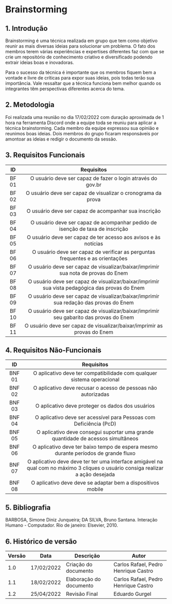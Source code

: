 # Brainstorming

## 1. Introdução
Brainstorming é uma técnica realizada em grupo que tem como objetivo reunir as mais diversas ideias para solucionar um problema. O fato dos membros terem várias experiências e expertises diferentes faz com que se crie um repositório de conhecimento criativo e diversificado podendo extrair ideias boas e inovadoras.

Para o sucesso da técnica é importante que os membros fiquem bem a vontade e livre de críticas para expor suas ideias, pois todas terão sua importância. Vale ressaltar que a técnica funciona bem melhor quando os integrantes têm perspectivas diferentes acerca do tema.

## 2. Metodologia
Foi realizada uma reunião no dia 17/02/2022 com duração aproximada de 1 hora na ferramenta Discord onde a equipe toda se reuniu para aplicar a técnica brainstorming. Cada membro da equipe expressou sua opinião e reunimos boas ideias. Dois membros do grupo ficaram responsáveis por amontoar as ideias e redigir o documento da sessão. 

## 3. Requisitos Funcionais
| ID | Requisitos | 
|:--:|:--:|
| BF 01 | O usuário deve ser capaz de fazer o login através do gov.br | 
| BF 02 | O usuário deve ser capaz de visualizar o cronograma da prova | 
| BF 03 | O usuário deve ser capaz de acompanhar sua inscrição | 
| BF 04 | O usuário deve ser capaz de acompanhar pedido de isenção de taxa de inscrição  | 
| BF 05 | O usuário deve ser capaz de ter acesso aos avisos e às notícias  | 
| BF 06 | O usuário deve ser capaz de verificar as perguntas frequentes e as orientações  | 
| BF 07 | O usuário deve ser capaz de visualizar/baixar/imprimir sua nota de provas do Enem | 
| BF 08 | O usuário deve ser capaz de visualizar/baixar/imprimir sua vista pedagógica das provas do Enem | 
| BF 09 | O usuário deve ser capaz de visualizar/baixar/imprimir sua redação das provas do Enem |
| BF 10 | O usuário deve ser capaz de visualizar/baixar/imprimir seu gabarito das provas do Enem |
| BF 11 | O usuário deve ser capaz de visualizar/baixar/imprimir as provas do Enem |
 
## 4. Requisitos Não-Funcionais
| ID | Requisitos | 
|:--:|:--:|
| BNF 01 | O aplicativo deve ter compatibilidade com qualquer sistema operacional | 
| BNF 02 | O aplicativo deve recusar o acesso de pessoas não autorizadas |
| BNF 03 | O aplicativo deve proteger os dados dos usuários | 
| BNF 04 | O aplicativo deve ser acessível para Pessoas com Deficiência (PcD) | 
| BNF 05 | O aplicativo deve consegui suportar uma grande quantidade de acessos simultâneos |
| BNF 06 | O aplicativo deve ter baixo tempo de espera mesmo durante períodos de grande fluxo |
| BNF 07 | O aplicativo deve deve ter ter uma interface amigável na qual com no máximo 3 cliques o usuário consiga realizar a ação desejada |
| BNF 08 | O aplicativo deve deve se adaptar bem a dispositivos mobile |

## 5. Bibliografia
BARBOSA, Simone Diniz Junqueira; DA SILVA, Bruno Santana. Interação Humano - Computador. Rio de janeiro: Elsevier, 2010.

## 6. Histórico de versão
| Versão | Data       | Descrição                                           | Autor        |
| ------ | ---------- | --------------------------------------------------- | ------------ |
| 1.0    | 17/02/2022 | Criação do documento | Carlos Rafael, Pedro Henrique Castro |
| 1.1    | 18/02/2022 | Elaboração do documento | Carlos Rafael, Pedro Henrique Castro |
| 1.2    | 25/04/2022 | Revisão Final | Eduardo Gurgel    |
